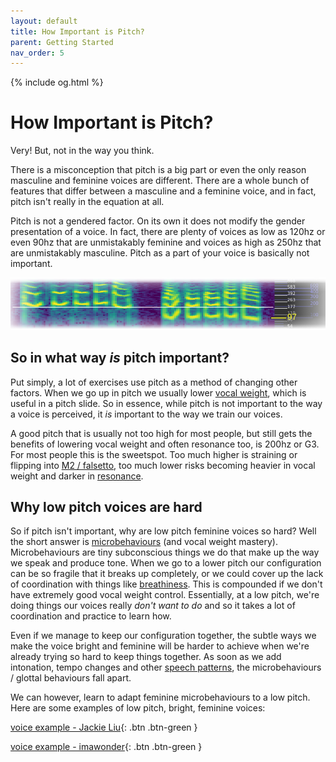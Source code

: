 ```yaml
---
layout: default
title: How Important is Pitch?
parent: Getting Started
nav_order: 5
---
```

{% include og.html %}

# How Important is Pitch?
Very! But, not in the way you think.

There is a misconception that pitch is a big part or even the only reason masculine and feminine voices are different. There are a whole bunch of features that differ between a masculine and a feminine voice, and in fact, pitch isn't really in the equation at all.

Pitch is not a gendered factor. On its own it does not modify the gender presentation of a voice. In fact, there are plenty of voices as low as 120hz or even 90hz that are unmistakably feminine and voices as high as 250hz that are unmistakably masculine. Pitch as a part of your voice is basically not important.

![pitch comparison](/img/spectropitchcomparison.png)

## So in what way _is_ pitch important?
Put simply, a lot of exercises use pitch as a method of changing other factors. When we go up in pitch we usually lower [vocal weight](/wiki/pages/vocal-weight), which is useful in a pitch slide. So in essence, while pitch is not important to the way a voice is perceived, it _is_ important to the way we train our voices.

A good pitch that is usually not too high for most people, but still gets the benefits of lowering vocal weight and often resonance too, is 200hz or G3. For most people this is the sweetspot. Too much higher is straining or flipping into [M2 / falsetto](/wiki/pages/other-resources/mechanisms), too much lower risks becoming heavier in vocal weight and darker in [resonance](/wiki/pages/resonance).

## Why low pitch voices are hard
So if pitch isn't important, why are low pitch feminine voices so hard? Well the short answer is [microbehaviours](/wiki/pages/microbehaviours) (and vocal weight mastery). Microbehaviours are tiny subconscious things we do that make up the way we speak and produce tone. When we go to a lower pitch our configuration can be so fragile that it breaks up completely, or we could cover up the lack of coordination with things like [breathiness](/wiki/pages/clarity/breathiness). This is compounded if we don't have extremely good vocal weight control. Essentially, at a low pitch, we're doing things our voices really _don't want to do_ and so it takes a lot of coordination and practice to learn how.

Even if we manage to keep our configuration together, the subtle ways we make the voice bright and feminine will be harder to achieve when we're already trying so hard to keep things together. As soon as we add intonation, tempo changes and other [speech patterns](/wiki/pages/speech-patterns), the microbehaviours / glottal behaviours fall apart.

We can however, learn to adapt feminine microbehaviours to a low pitch. Here are some examples of low pitch, bright, feminine voices:

[voice example - Jackie Liu](/wiki/pages/voice-examples/#jackie-liu){: .btn .btn-green }

[voice example - imawonder](/wiki/pages/voice-examples/#imawonder){: .btn .btn-green }






<!--  -->
